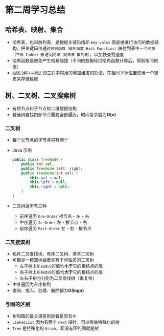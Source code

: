 # 第二周学习总结

## 哈希表、映射、集合

- 哈希表，也叫散列表，是根据关键码值即 `key-value` 而直接进行访问的数据结构，把关键码值通过`映射函数（散列函数 Hash Function）`映射到表中一个`位置（下标 Index）`来访问`记录（哈希表 散列表）`，以加快查找速度
- 哈希函数要避免产生哈希碰撞（不同的数据经过哈希函数计算后，得到相同的值）
- `拉链式解决冲突法` 即工程中常用的增加维度的办法，在相同下标位置使用一个链表来存储数据

## 树、二叉树、二叉搜索树

- 有根节点和子节点的二维数据结构
- 普通树查找内部节点需要全部遍历，时间复杂度为**O(n)**

### 二叉树

- 每个父节点的子节点只有两个
- Java 示例

    ```java
    public class TreeNode {
        public int val;
        public TreeNode left, right;
        public TreeNode(int val) {
            this.val = val;
            this.left = null;
            this.right = null;
        }
    }
    ```

- 二叉树遍历有三种
  - 前序遍历 `Pre-Order` 根节点 - 左 - 右
  - 中序遍历 `In-Order` 左 - 根节点 - 右
  - 前序遍历 `Post-Order` 左 - 右 - 根节点

### 二叉搜索树

- 也称二叉查找树、有序二叉树、排序二叉树
- 可能是一颗空树或者具有下列性质的二叉树
  - 左子树上`所有结点`的值均**小于**它的根结点的值
  - 右子树上`所有结点`的值均**大于**它的根结点的值
  - 左右子树也分别为二叉查找树（重复性）
- 中序遍历为升序排列
- 查询、插入、创建、删除都为**O(logn)**

### 与图的区别

- 树和图的最关键差别是看是否有`环`
- `LinkedList` 因为有两个 `next` 指针，可以看做特殊化的树
- `Tree` 是特殊化的 `Graph`，即没有环的图就是树
